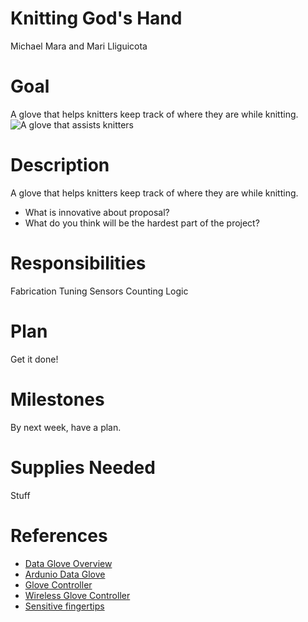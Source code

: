Knitting God's Hand
==============================
Michael Mara and Mari Lliguicota

Goal
==============================
A glove that helps knitters keep track of where they are while knitting.
![A glove that assists knitters](https://cdn.instructables.com/F66/1H4R/J30SVBKT/F661H4RJ30SVBKT.LARGE.jpg)

Description
==============================
A glove that helps knitters keep track of where they are while knitting.
 - What is innovative about proposal?
 - What do you think will be the hardest part of the project?
 
Responsibilities
==============================

Fabrication
Tuning Sensors
Counting Logic
 
Plan
===============================

Get it done!

Milestones
===============================

By next week, have a plan.

Supplies Needed
==============================
Stuff

References
===============================
- [Data Glove Overview](https://www.kobakant.at/DIY/?p=7114)
- [Ardunio Data Glove](https://www.kobakant.at/DIY/?p=4639)
- [Glove Controller](https://www.instructables.com/id/DIY-Glove-Controller-With-E-Textile-Sensors/)
- [Wireless Glove Controller](https://learn.sparkfun.com/tutorials/wireless-glove-controller)
- [Sensitive fingertips](https://www.kobakant.at/DIY/?p=531)
